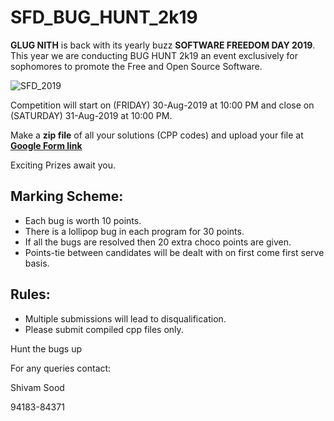 # SFD_BUG_HUNT_2k19

**GLUG NITH** is back with its yearly buzz **SOFTWARE FREEDOM DAY 2019**. 
This year we are conducting BUG HUNT 2k19 an event exclusively for sophomores to promote the Free and Open Source Software.


![SFD_2019](sfd_bug_hunt_final.png)

Competition will start on (FRIDAY) 30-Aug-2019 at 10:00 PM and close on (SATURDAY) 31-Aug-2019 at 10:00 PM.

Make a **zip file** of all your solutions (CPP codes) and upload your file at
**[Google Form link](https://forms.gle/YBoGFRfuZKWQQy5z6)**

Exciting Prizes await you. 

## Marking Scheme:
- Each bug is worth 10 points.
- There is a lollipop bug in each program for 30 points.
- If all the bugs are resolved then 20 extra choco points are given.
- Points-tie between candidates will be dealt with on first come first serve basis.  

## Rules:
- Multiple submissions will lead to disqualification.
-  Please submit compiled cpp files only.

 Hunt the bugs up

For any queries contact: 

Shivam Sood

94183-84371

